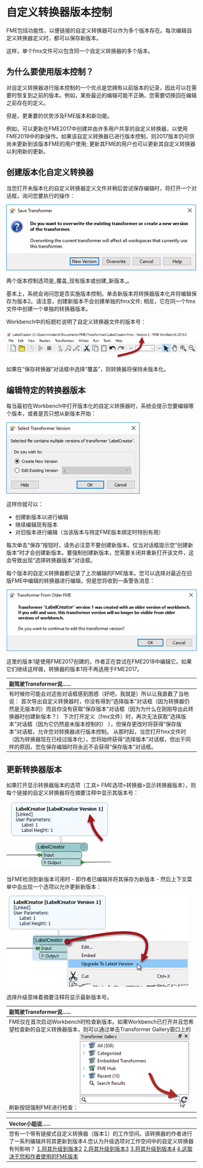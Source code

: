 # 自定义转换器版本控制

FME包括功能性，以便链接的自定义转换器可以作为多个版本存在。每次编辑自定义转换器定义时，都可以保存新版本。

这样，单个fmx文件可以包含同一个自定义转换器的多个版本。

## 为什么要使用版本控制？

对自定义转换器进行版本控制的一个优点是您拥有以前版本的记录，因此可以在需要时恢复到之前的版本。例如，某些最近的编辑可能不正确，您需要切换回在编辑之前存在的定义。

但是，更重要的优势涉及FME版本和新功能。

例如，可以更新在FME2017中创建并由许多用户共享的自定义转换器，以使用FME2018中的新操作。如果该自定义转换器已进行版本控制，则2017版本仍可供尚未更新到该版本FME的用户使用; 更新其FME的用户也可以更新其自定义转换器以利用新的更新。

## 创建版本化自定义转换器

当您打开未版本化的自定义转换器定义文件并稍后尝试保存编辑时，将打开一个对话框，询问您要执行的操作：

[![](../.gitbook/assets/img5.041.createnewctversion.png)](https://github.com/safesoftware/FMETraining/blob/Desktop-Advanced-2018/DesktopAdvanced5CustomTransformers/Images/Img5.041.CreateNewCTVersion.png)

两个版本控制选项是_覆盖_现有版本或创建_新版本_。

基本上，系统会询问您是否实施版本控制。单击新版本将转换器版本化并将编辑保存为版本2。请注意，创建新版本不会创建单独的fmx文件; 相反，它在同一个fmx文件中创建一个单独的转换器版本。

Workbench中的标题栏说明了自定义转换器文件的版本号：

[![](../.gitbook/assets/img5.042.newctversionwbheader.png)](https://github.com/safesoftware/FMETraining/blob/Desktop-Advanced-2018/DesktopAdvanced5CustomTransformers/Images/Img5.042.NewCTVersionWBHeader.png)

如果在“保存转换器”对话框中选择“覆盖”，则转换器将保持未版本化。

## 编辑特定的转换器版本

每当最初在Workbench中打开版本化的自定义转换器时，系统会提示您要编辑哪个版本，或者是否只想从新版本开始：

[![](../.gitbook/assets/img5.043.cteditingversionchoice.png)](https://github.com/safesoftware/FMETraining/blob/Desktop-Advanced-2018/DesktopAdvanced5CustomTransformers/Images/Img5.043.CTEditingVersionChoice.png)

这样你就可以：

* 创建新版本以进行编辑
* 继续编辑现有版本
* 对旧版本进行编辑（当该版本与特定FME版本绑定时特别有用）

每次单击“保存”按钮时，请务必注意不要创建新版本。仅当对话框提示您“创建新版本”时才会创建新版本。要强制创建新版本，您需要关闭并重新打开该文件，这会导致出现“选择转换器版本”对话框。

每个版本的自定义转换器都记录了上次编辑的FME版本。您可以选择对最近在旧版FME中编辑的转换器进行编辑，但是您将收到一条警告消息：

[![](../.gitbook/assets/img5.044.cteditingversioninnewerbuild.png)](https://github.com/safesoftware/FMETraining/blob/Desktop-Advanced-2018/DesktopAdvanced5CustomTransformers/Images/Img5.044.CTEditingVersionInNewerBuild.png)

这里的版本1是使用FME2017创建的，作者正在尝试在FME2018中编辑它。如果它们继续这样做，转换器的版本1将不再适用于FME2017。

|  副驾驶Transformer说...... |
| :--- |
|  有时候你可能会对这些对话框感到困惑（好吧，我就是）所以让我直截了当地说：  首次导出自定义转换器时，你没有得到“选择版本”对话框（因为转换器仍然是无版本的）而且你没有获取“保存版本”对话框（因为为什么在刚刚导出此转换器时创建新版本？）  下次打开定义（fmx文件）时，再次无法获取“选择版本”对话框（因为它仍然是未版本控制的） ），但保存更改时将获得“保存版本”对话框，允许您对转换器进行版本控制。  从那时起，当您打开fmx文件时（因为转换器现在已经过版本化），您将始终获得“选择版本”对话框，但出于同样的原因，您在保存编辑时将永远不会获得“保存版本”对话框。 |

## 更新转换器版本

如果打开显示转换器版本的选项（工具&gt; FME选项&gt;转换器&gt;显示转换器版本），则每个链接的自定义转换器将在摘要注释中显示其版本号：

[![](../.gitbook/assets/img5.045.ctversionsummaryannotation.png)](https://github.com/safesoftware/FMETraining/blob/Desktop-Advanced-2018/DesktopAdvanced5CustomTransformers/Images/Img5.045.CTVersionSummaryAnnotation.png)

当FME检测到新版本可用时 - 即作者已编辑并将其保存为新版本 - 然后上下文菜单中会出现一个选项以允许更新新版本：

[![](../.gitbook/assets/img5.046.ctnewversionavailable.png)](https://github.com/safesoftware/FMETraining/blob/Desktop-Advanced-2018/DesktopAdvanced5CustomTransformers/Images/Img5.046.CTNewVersionAvailable.png)

选择升级意味着摘要注释将显示最新版本号。

|  副驾驶Transformer说...... |
| :--- |
|  FME仅在首次启动Workbench时检查新版本。如果Workbench已打开并且您希望检查新的自定义转换器版本，则可以通过单击Transformer Gallery窗口上的刷新按钮强制FME进行检查：  [![](../.gitbook/assets/img5.047.transgalleryrefresh.png)](https://github.com/safesoftware/FMETraining/blob/Desktop-Advanced-2018/DesktopAdvanced5CustomTransformers/Images/Img5.047.TransGalleryRefresh.png) |

|  Vector小姐说...... |
| :--- |
|  您有一个带有链接式自定义转换器（版本1）的工作空间。该转换器的作者进行了一系列编辑并将其更新到版本4.您认为升级选项对工作空间中的自定义转换器有何影响？  [1.将其升级到版本2](http://52.73.3.37/fmedatastreaming/Manual/QAResponse2017.fmw?chapter=13&question=6&answer=1&DestDataset_TEXTLINE=C%3A%5CFMEOutput%5CQAResponse.html) [2.将其升级到版本3](http://52.73.3.37/fmedatastreaming/Manual/QAResponse2017.fmw?chapter=13&question=6&answer=2&DestDataset_TEXTLINE=C%3A%5CFMEOutput%5CQAResponse.html) [3.将其升级到版本4](http://52.73.3.37/fmedatastreaming/Manual/QAResponse2017.fmw?chapter=13&question=6&answer=3&DestDataset_TEXTLINE=C%3A%5CFMEOutput%5CQAResponse.html) [4.这取决于您和作者使用的FME版本](http://52.73.3.37/fmedatastreaming/Manual/QAResponse2017.fmw?chapter=13&question=6&answer=4&DestDataset_TEXTLINE=C%3A%5CFMEOutput%5CQAResponse.html) |

